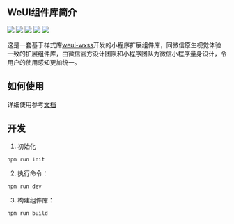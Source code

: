 ## WeUI组件库简介

[![](https://img.shields.io/npm/v/weui-miniprogram.svg?style=flat-square)](https://www.npmjs.com/package/weui-miniprogram)
[![](https://img.shields.io/npm/dw/weui-miniprogram?style=flat-square)](https://www.npmjs.com/package/weui-miniprogram)
[![](https://img.shields.io/travis/wechat-miniprogram/weui-miniprogram.svg?style=flat-square)](https://github.com/wechat-miniprogram/weui-miniprogram)
[![](https://img.shields.io/github/license/wechat-miniprogram/weui-miniprogram.svg?style=flat-square)](https://github.com/wechat-miniprogram/weui-miniprogram)
[![](https://img.shields.io/codecov/c/github/wechat-miniprogram/weui-miniprogram.svg?style=flat-square)](https://github.com/wechat-miniprogram/weui-miniprogram)

这是一套基于样式库[weui-wxss](https://github.com/Tencent/weui-wxss/)开发的小程序扩展组件库，同微信原生视觉体验一致的扩展组件库，由微信官方设计团队和小程序团队为微信小程序量身设计，令用户的使用感知更加统一。

## 如何使用
详细使用参考[文档](https://wechat-miniprogram.github.io/weui/docs/)

## 开发
1. 初始化
```
npm run init
```

2. 执行命令：

```
npm run dev
```

3. 构建组件库：

```
npm run build
```

